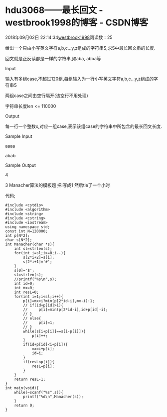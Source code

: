 # hdu3068——最长回文 - westbrook1998的博客 - CSDN博客





2018年09月02日 22:14:34[westbrook1998](https://me.csdn.net/westbrook1998)阅读数：25








> 
给出一个只由小写英文字符a,b,c…y,z组成的字符串S,求S中最长回文串的长度.

回文就是正反读都是一样的字符串,如aba, abba等

Input

输入有多组case,不超过120组,每组输入为一行小写英文字符a,b,c…y,z组成的字符串S

两组case之间由空行隔开(该空行不用处理)

字符串长度len <= 110000

Output

每一行一个整数x,对应一组case,表示该组case的字符串中所包含的最长回文长度.

Sample Input

aaaa

abab

Sample Output

4

3
Manacher算法的模板题 把i写成1 然后tle了一个小时

代码;

```
#include <cstdio>
#include <algorithm>
#include <string>
#include <cstring>
#include <iostream>
using namespace std;
const int N=120000;
int p[N*2];
char s[N*2];
int Manacher(char *s){ 
    int sl=strlen(s);
    for(int i=sl;i>=0;i--){
        s[2*i+2]=s[i];
        s[2*i+1]='#';
    }
    s[0]='$';
    sl=strlen(s);
    //printf("%s\n",s);
    int id=0;
    int mx=0;
    int resL=0;
    for(int i=1;i<sl;i++){
        p[i]=mx>i?min(p[2*id-i],mx-i):1;
        // if(id+p[id]>i){
        //     p[i]=min(p[2*id-i],id+p[id]-i);
        // }
        // else{
        //     p[i]=1;
        // }
        while(s[i+p[i]]==s[i-p[i]]){
            p[i]++;
        }
        if(id+p[id]<i+p[i]){
            mx=i+p[i];
            id=i;
        }
        if(resL<p[i]){
            resL=p[i];
        }
    }
    return resL-1;
}
int main(void){
    while(~scanf("%s",s)){
        printf("%d\n",Manacher(s));
    }
    return 0;
}
```





